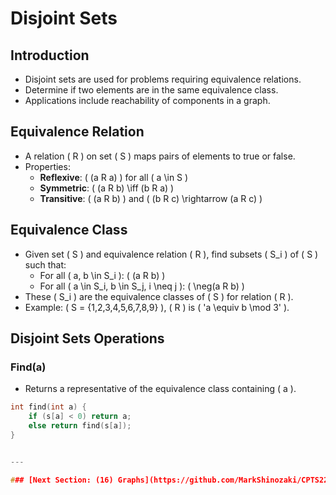 # Disjoint Sets

## Introduction
- Disjoint sets are used for problems requiring equivalence relations.
- Determine if two elements are in the same equivalence class.
- Applications include reachability of components in a graph.

## Equivalence Relation
- A relation \( R \) on set \( S \) maps pairs of elements to true or false.
- Properties:
  - **Reflexive**: \( (a R a) \) for all \( a \in S \)
  - **Symmetric**: \( (a R b) \iff (b R a) \)
  - **Transitive**: \( (a R b) \) and \( (b R c) \rightarrow (a R c) \)

## Equivalence Class
- Given set \( S \) and equivalence relation \( R \), find subsets \( S_i \) of \( S \) such that:
  - For all \( a, b \in S_i \): \( (a R b) \)
  - For all \( a \in S_i, b \in S_j, i \neq j \): \( \neg(a R b) \)
- These \( S_i \) are the equivalence classes of \( S \) for relation \( R \).
- Example: \( S = \{1,2,3,4,5,6,7,8,9\} \), \( R \) is \( 'a \equiv b \mod 3' \).

## Disjoint Sets Operations
### Find(a)
- Returns a representative of the equivalence class containing \( a \).
```cpp
int find(int a) {
    if (s[a] < 0) return a;
    else return find(s[a]);
}


---

### [Next Section: (16) Graphs](https://github.com/MarkShinozaki/CPTS223-AdvancedDataStructuresInCpp/tree/Lecture-Slides/(16)%20Graphs)
